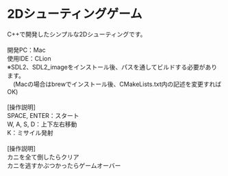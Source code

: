 # 2Dシューティングゲーム
C++で開発したシンプルな2Dシューティングです。
<br>
<br>
開発PC：Mac
<br>
使用IDE：CLion
<br>
※SDL2、SDL2_imageをインストール後、パスを通してビルドする必要があります。
<br>
　(Macの場合はbrewでインストール後、CMakeLists.txt内の記述を変更すればOK)
<br>
<br>
[操作説明]
<br>
SPACE, ENTER：スタート
<br>
W, A, S, D：上下左右移動
<br>
K：ミサイル発射
<br>
<br>
[操作説明]
<br>
カニを全て倒したらクリア
<br>
カニを逃すかぶつかったらゲームオーバー
